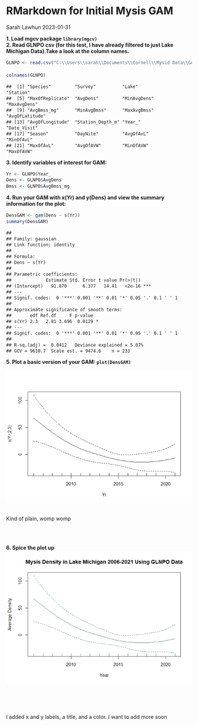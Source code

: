 RMarkdown for Initial Mysis GAM
================
Sarah Lawhun
2023-01-31

**1. Load mgcv package `library(mgcv)`** <br> **2. Read GLNPO csv (for
this test, I have already filtered to just Lake Michigan Data).Take a
look at the column names.**

``` r
GLNPO <- read.csv("C:\\Users\\sarah\\Documents\\Cornell\\Mysid Data\\GAM\\Step5_OutputByStation.csv")

colnames(GLNPO)
```

    ##  [1] "Species"         "Survey"          "Lake"            "Station"        
    ##  [5] "MaxOfReplicate"  "AvgDens"         "MinAvgDens"      "MaxAvgDens"     
    ##  [9] "AvgBmss_mg"      "MinAvgBmss"      "MaxAvgBmss"      "AvgOfLatitude"  
    ## [13] "AvgOfLongitude"  "Station_Depth_m" "Year_"           "Date_Visit"     
    ## [17] "Season"          "DayNite"         "AvgOfAvL"        "MinOfAvL"       
    ## [21] "MaxOfAvL"        "AvgOfAVW"        "MinOfAVW"        "MaxOfAVW"

**3. Identify variables of interest for GAM:**

``` r
Yr <- GLNPO$Year_
Dens <- GLNPO$AvgDens
Bmss <- GLNPO$AvgBmss_mg
```

**4. Run your GAM with x(Yr) and y(Dens) and view the summary
information for the plot:**

``` r
DensGAM <- gam(Dens ~ s(Yr))
summary(DensGAM)
```

    ## 
    ## Family: gaussian 
    ## Link function: identity 
    ## 
    ## Formula:
    ## Dens ~ s(Yr)
    ## 
    ## Parametric coefficients:
    ##             Estimate Std. Error t value Pr(>|t|)    
    ## (Intercept)   91.870      6.377   14.41   <2e-16 ***
    ## ---
    ## Signif. codes:  0 '***' 0.001 '**' 0.01 '*' 0.05 '.' 0.1 ' ' 1
    ## 
    ## Approximate significance of smooth terms:
    ##       edf Ref.df     F p-value  
    ## s(Yr) 2.3   2.81 3.696  0.0129 *
    ## ---
    ## Signif. codes:  0 '***' 0.001 '**' 0.01 '*' 0.05 '.' 0.1 ' ' 1
    ## 
    ## R-sq.(adj) =  0.0412   Deviance explained = 5.07%
    ## GCV = 9610.7  Scale est. = 9474.6    n = 233

**5. Plot a basic version of your GAM: `plot(DensGAM)`** <br>

![](RMarkdown_Initial_Mysis_GAM_files/figure-gfm/unnamed-chunk-4-1.png)<!-- -->
<br> <br>

Kind of plain, womp womp

<br> <br>

**6. Spice the plot up**
![](RMarkdown_Initial_Mysis_GAM_files/figure-gfm/unnamed-chunk-5-1.png)<!-- -->

<br> <br> <br>

I added x and y labels, a title, and a color. I want to add more soon
